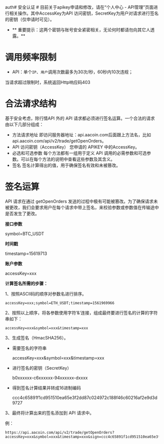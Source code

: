 auth# 安全认证 #
目前关于apikey申请和修改，请在“个人中心 - API管理”页面进行相关操作。其中AccessKey为API 访问密钥，SecretKey为用户对请求进行签名的密钥（仅申请时可见）。

- ** 重要提示：这两个密钥与账号安全紧密相关，无论何时都请勿向其它人透露。**

# 调用频率限制 #
- API：单个`IP`、`用户`调用次数最多为30次/秒，60秒内10次违规；

当请求超过限制时，系统返回Http响应码403

# 合法请求结构 #
基于安全考虑，除行情API 外的 API 请求都必须进行签名运算。一个合法的请求由以下几部分组成：
- 方法请求地址 即访问服务器地址：api.aacoin.com后面跟上方法名，比如api.aacoin.com/api/v2/trade/getOpenOrders。
- API 访问密钥（AccessKey） 您申请的 APIKEY 中的AccessKey。
- 必选和可选参数 每个方法都有一组用于定义 API 调用的必需参数和可选参数。可以在每个方法的说明中查看这些参数及其含义。
- 签名 签名计算得出的值，用于确保签名有效和未被篡改。


# 签名运算 #
API 请求在通过 getOpenOrders 发送的过程中极有可能被篡改。为了确保请求未被更改，我们会要求用户在每个请求中带上签名，来校验参数或参数值在传输途中是否发生了更改。

**接口参数**

symbol=BTC_USDT

**时间戳**

timestamp=15619713

**账户参数**

accessKey=xxx

**计算签名所需的步骤：**

1、按照ASCII码的顺序对参数名进行排序。

    accessKey=xxx;symbol=ETH_USDT;timestamp=1561969966

2、按照以上顺序，将各参数使用字符’&’连接，组成最终要进行签名的计算的字符串如下：

    accessKey=xxx&symbol=xxx&timestamp=xxx

3、生成签名（HmacSHA256）。

- 需要签名的字符串

    accessKey=xxx&symbol=xxx&timestamp=xxx

- 进行签名的密钥（SecretKey）

    b0xxxxxx-c6xxxxxx-94xxxxxx-dxxxx

- 得到签名计算结果并转成16进制编码

    ccc4c65891f1cd951510ea65e3f2dd87c024972c188f46c60216af2e9d3d9727

3、最终将计算出来的签名添加到 API 请求中。

例：

    https://api.aacoin.com/api/v2/trade/getOpenOrders?accessKey=xxx&symbol=xxx&timestamp=xxx&sign=ccc4c65891f1cd951510ea65e3f2dd87c024972c188f46c60216af2e9d3d9727
